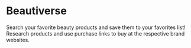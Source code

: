 # Beautiverse

Search your favorite beauty products and save them to your favorites list! Research products and use purchase links to buy at the respective brand websites. 
